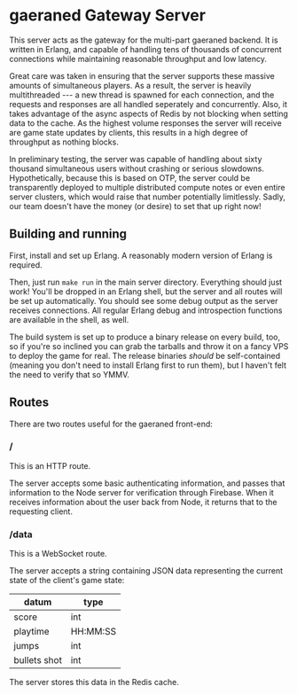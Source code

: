 # gaeraned Gateway Server

This server acts as the gateway for the multi-part gaeraned backend. It is written in Erlang, and capable of handling tens of thousands of concurrent connections while maintaining reasonable throughput and low latency.

Great care was taken in ensuring that the server supports these massive amounts of simultaneous players. As a result, the server is heavily multithreaded --- a new thread is spawned for each connection, and the requests and responses are all handled seperately and concurrently. Also, it takes advantage of the async aspects of Redis by not blocking when setting data to the cache. As the highest volume responses the server will receive are game state updates by clients, this results in a high degree of throughput as nothing blocks.

In preliminary testing, the server was capable of handling about sixty thousand simultaneous users without crashing or serious slowdowns. Hypothetically, because this is based on OTP, the server could be transparently deployed to multiple distributed compute notes or even entire server clusters, which would raise that number potentially limitlessly. Sadly, our team doesn't have the money (or desire) to set that up right now!

## Building and running

First, install and set up Erlang. A reasonably modern version of Erlang is required.

Then, just run `make run` in the main server directory. Everything should just work! You'll be dropped in an Erlang shell, but the server and all routes will be set up automatically. You should see some debug output as the server receives connections. All regular Erlang debug and introspection functions are available in the shell, as well.

The build system is set up to produce a binary release on every build, too, so if you're so inclined you can grab the tarballs and throw it on a fancy VPS to deploy the game for real. The release binaries *should* be self-contained (meaning you don't need to install Erlang first to run them), but I haven't felt the need to verify that so YMMV.

## Routes

There are two routes useful for the gaeraned front-end:

### /

This is an HTTP route. 

The server accepts some basic authenticating information, and passes that information to the Node server for verification through Firebase. When it receives information about the user back from Node, it returns that to the requesting client.

### /data

This is a WebSocket route.

The server accepts a string containing JSON data representing the current state of the client's game state: 

| datum        | type     |
|--------------|----------|
| score        | int      |
| playtime     | HH:MM:SS |
| jumps        | int      |
| bullets shot | int      |

The server stores this data in the Redis cache.

